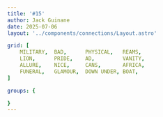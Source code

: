 ```yaml
---
title: '#15'
author: Jack Guinane
date: 2025-07-06
layout: '../components/connections/Layout.astro'

grid: [
	MILITARY,  BAD,      PHYSICAL,   REAMS,
	LION,      PRIDE,    AD,         VANITY,
	ALLURE,    NICE,     CANS,       AFRICA,
	FUNERAL,   GLAMOUR,  DOWN UNDER, BOAT,
]

groups: {

}
---
```

